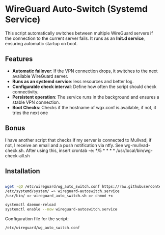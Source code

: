 # WireGuard Auto-Switch (Systemd Service)

This script automatically switches between multiple WireGuard servers if the connection to the current server fails. It runs as an **Init.d service**, ensuring automatic startup on boot.

## Features
- **Automatic failover**: If the VPN connection drops, it switches to the next available WireGuard server.
- **Runs as an systemd service**: less resources and better log.
- **Configurable check interval**: Define how often the script should check connectivity.
- **Persistent operation**: The service runs in the background and ensures a stable VPN connection.
- **Boot Checks**: Checks if the hostname of wgx.conf is available, if not, it tries the next one

## Bonus
I have another script that checks if my server is connected to Mullvad, if not, I receive an email and a push notification via ntfy. See wg-mullvad-check.sh. After using this, insert crontab -e: */5 * * * * /usr/local/bin/wg-check-all.sh

## Installation

```bash

wget -qO /etc/wireguard/wg_auto_switch.conf https://raw.githubusercontent.com/Lou-Cipher/wg-autoswitch/refs/heads/main/wg_auto_switch.conf
/etc/systemd/system/ => wireguard-autoswitch.service
/usr/bin/ => wireguard_auto_switch.sh => chmod +x

systemctl daemon-reload
systemctl enable --now wireguard-autoswitch.service

```

Configuration file for the script: 
```bash
/etc/wireguard/wg_auto_switch.conf
```
